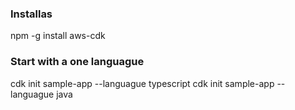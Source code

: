 ### Installas

npm -g install aws-cdk


### Start with a one languague

   cdk init sample-app --languague typescript
   cdk init sample-app --languague java
